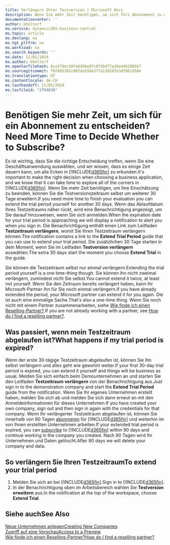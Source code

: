 ```yaml
---
title: Verlängern Ihrer Testversion | Microsoft Docs
description: Wenn Sie mehr Zeit benötigen, um sich fürs Abonnement zu entscheiden, können Sie Ihre Testversion verlängern.
documentationcenter: ''
author: bholtorf
ms.service: dynamics365-business-central
ms.topic: article
ms.devlang: na
ms.tgt_pltfrm: na
ms.workload: na
ms.search.keywords: ''
ms.date: 11/01/2019
ms.author: bholtorf
ms.openlocfilehash: bce2f8ec50fa836be87c0f1bd77a28e44b208167
ms.sourcegitcommit: f9f805282c86fda55843f7a11020fb3df861d50e
ms.translationtype: HT
ms.contentlocale: de-CH
ms.lasthandoff: 11/05/2019
ms.locfileid: "2764638"
---
```

# <a name="need-more-time-to-decide-whether-to-subscribe"></a><span data-ttu-id="9af5c-103">Benötigen Sie mehr Zeit, um sich für ein Abonnement zu entscheiden?</span><span class="sxs-lookup"><span data-stu-id="9af5c-103">Need More Time to Decide Whether to Subscribe?</span></span>
<span data-ttu-id="9af5c-104">Es ist wichtig, dass Sie die richtige Entscheidung treffen, wenn Sie eine Geschäftsanwendung auswählen, und wir wissen, dass es einige Zeit dauern kann, um alle Ecken in [!INCLUDE[d365fin](includes/d365fin_md.md)] zu erkunden.</span><span class="sxs-lookup"><span data-stu-id="9af5c-104">It's important to make the right decision when choosing a business application, and we know that it can take time to explore all of the corners in [!INCLUDE[d365fin](includes/d365fin_md.md)].</span></span> <span data-ttu-id="9af5c-105">Wenn Sie mehr Zeit benötigen, um Ihre Einschätzung zu beenden, können Sie die Testversionszeitraum selbst um weiterer 30 Tage erweitern.</span><span class="sxs-lookup"><span data-stu-id="9af5c-105">If you need more time to finish your evaluation you can extend the trial period yourself for another 30 days.</span></span> <span data-ttu-id="9af5c-106">Wenn das Ablaufdatum Ihres Testzeitraums näher rückt, wird eine Benachrichtigung angezeigt, um Sie darauf hinzuweisen, wenn Sie sich anmelden.</span><span class="sxs-lookup"><span data-stu-id="9af5c-106">When the expiration date for your trial period is approaching we will display a notification to alert you when you sign in.</span></span> <span data-ttu-id="9af5c-107">Die Benachrichtigung enthält einen Link zum Leitfaden **Testzeitraum verlängern**, womit Sie Ihren Testzeitraum verlängern können.</span><span class="sxs-lookup"><span data-stu-id="9af5c-107">The notification contains a link to the **Extend Trial Period** guide that you can use to extend your trial period.</span></span> <span data-ttu-id="9af5c-108">Die zusätzlichen 30 Tage starten in dem Moment, wenn Sie im Leitfaden **Testversion verlängern** auswählen.</span><span class="sxs-lookup"><span data-stu-id="9af5c-108">The extra 30 days start the moment you choose **Extend Trial** in the guide.</span></span>

<span data-ttu-id="9af5c-109">Sie können die Testzeitraum selbst nur einmal verlängern.</span><span class="sxs-lookup"><span data-stu-id="9af5c-109">Extending the trial period yourself is a one time-thing though.</span></span> <span data-ttu-id="9af5c-110">Sie können ihn nicht zweimal verlängern, zumindest nicht Sie selbst.</span><span class="sxs-lookup"><span data-stu-id="9af5c-110">You cannot extend it twice, at least not yourself.</span></span> <span data-ttu-id="9af5c-111">Wenn Sie den Zeitraum bereits verlängert haben, kann Ihr Microsoft-Partner ihn für Sie noch einmal verlängern.</span><span class="sxs-lookup"><span data-stu-id="9af5c-111">If you have already extended the period, your Microsoft partner can extend it for you again.</span></span> <span data-ttu-id="9af5c-112">Die ist auch eine einmalige Sache.</span><span class="sxs-lookup"><span data-stu-id="9af5c-112">That's also a one-time thing.</span></span> <span data-ttu-id="9af5c-113">Wenn Sie noch nicht mit einem Partner zusammenarbeiten, siehe [Wie finde ich einen Reselling-Partner?](across-faq.md#findpartner).</span><span class="sxs-lookup"><span data-stu-id="9af5c-113">If you are not already working with a partner, see [How do I find a reselling partner?](across-faq.md#findpartner).</span></span>

## <a name="what-happens-if-my-trial-period-is-expired"></a><span data-ttu-id="9af5c-114">Was passiert, wenn mein Testzeitraum abgelaufen ist?</span><span class="sxs-lookup"><span data-stu-id="9af5c-114">What happens if my trial period is expired?</span></span>
<span data-ttu-id="9af5c-115">Wenn der erste 30-tägige Testzeitraum abgelaufen ist, können Sie ihn selbst verlängern und alles geht wie gewohnt weiter.</span><span class="sxs-lookup"><span data-stu-id="9af5c-115">If your first 30-day trial period is expired, you can extend it yourself and things will be business as usual.</span></span> <span data-ttu-id="9af5c-116">Melden Sie sich einfach beim Demounternehmen an und starten Sie den Leitfaden **Testzeitraum verlängern** von der Benachrichtigung aus.</span><span class="sxs-lookup"><span data-stu-id="9af5c-116">Just sign in to the demonstration company and start the **Extend Trial Period** guide from the notification.</span></span> <span data-ttu-id="9af5c-117">Wenn Sie Ihr eigenes Unternehmen erstellt haben, melden Sie sich ab und melden Sie sich dann erneut an mit den Anmeldeinformationen für dieses Unternehmen.</span><span class="sxs-lookup"><span data-stu-id="9af5c-117">If you have created your own company, sign out and then sign in again with the credentials for that company.</span></span> <span data-ttu-id="9af5c-118">Wenn Ihr verlängerter Testzeitraum abgelaufen ist, können Sie innerhalb von 90 Tagen [abonnieren](https://go.microsoft.com/fwlink/?linkid=828659) für [!INCLUDE[d365fin](includes/d365fin_md.md)] und weiterhin im von Ihnen erstellten Unternehmen arbeiten.</span><span class="sxs-lookup"><span data-stu-id="9af5c-118">If your extended trial period is expired, you can [subscribe](https://go.microsoft.com/fwlink/?linkid=828659) to [!INCLUDE[d365fin](includes/d365fin_md.md)] within 90 days and continue working in the company you created.</span></span> <span data-ttu-id="9af5c-119">Nach 90 Tagen wird Ihr Unternehmen und Daten gelöscht.</span><span class="sxs-lookup"><span data-stu-id="9af5c-119">After 90 days we will delete your company and data.</span></span> 

## <a name="to-extend-your-trial-period"></a><span data-ttu-id="9af5c-120">So verlängern Sie Ihren Testzeitraum</span><span class="sxs-lookup"><span data-stu-id="9af5c-120">To extend your trial period</span></span>
1. <span data-ttu-id="9af5c-121">Melden Sie sich an bei [!INCLUDE[d365fin](includes/d365fin_md.md)].</span><span class="sxs-lookup"><span data-stu-id="9af5c-121">Sign in to [!INCLUDE[d365fin](includes/d365fin_md.md)].</span></span>
2. <span data-ttu-id="9af5c-122">In der Benachrichtigung oben im Arbeitsbereich wählen Sie **Testversion erweitern** aus.</span><span class="sxs-lookup"><span data-stu-id="9af5c-122">In the notification at the top of the workspace, choose **Extend Trial**.</span></span>

## <a name="see-also"></a><span data-ttu-id="9af5c-123">Siehe auch</span><span class="sxs-lookup"><span data-stu-id="9af5c-123">See Also</span></span>
[<span data-ttu-id="9af5c-124">Neue Unternehmen anlegen</span><span class="sxs-lookup"><span data-stu-id="9af5c-124">Creating New Companies</span></span>](about-new-company.md)  
[<span data-ttu-id="9af5c-125">Zugriff auf eine Vorschau</span><span class="sxs-lookup"><span data-stu-id="9af5c-125">Access to a Preview</span></span>](across-preview.md)  
[<span data-ttu-id="9af5c-126">Wie finde ich einen Reselling-Partner?</span><span class="sxs-lookup"><span data-stu-id="9af5c-126">How do I find a reselling partner?</span></span>](across-faq.md#findpartner)  
